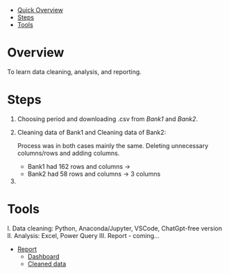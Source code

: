 - [Quick Overview](#overview)
- [Steps](#steps)
- [Tools](#tools)


# Overview
To learn data cleaning, analysis, and reporting.

# Steps
1. Choosing period and downloading .csv from _Bank1_ and _Bank2_.
2. Cleaning data of Bank1 and Cleaning data of Bank2:
    
   Process was in both cases mainly the same. Deleting unnecessary columns/rows and adding columns.
   - Bank1 had 162 rows and columns ->
   - Bank2 had 58 rows and  columns -> 3 columns
4. 
   
   
   

# Tools
I. Data cleaning: Python, Anaconda/Jupyter, VSCode, ChatGpt-free version
II. Analysis: Excel, Power Query 
III. Report - coming...
- [Report](#result)
  * [Dashboard](#dashboard)
  * [Cleaned data](#cleaned-data)
